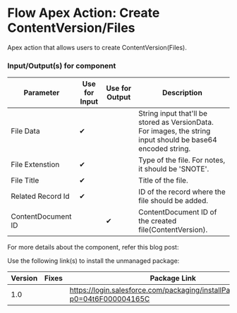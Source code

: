 # Flow Apex Action: Create ContentVersion/Files
Apex action that allows users to create ContentVersion(Files).

### Input/Output(s) for component
|Parameter	               |Use for Input	   |Use for Output	   |Description 
|-|-|-|-|
| File Data | ✔ | | String input that'll be stored as VersionData. For images, the string input should be base64 encoded string. |
| File Extenstion | ✔ | | Type of the file. For notes, it should be 'SNOTE'. |
| File Title | ✔ | | Title of the file. |
| Related Record Id | ✔ | | ID of the record where the file should be added. |
| ContentDocument ID | | ✔ | ContentDocument ID of the created file(ContentVersion). |

For more details about the component, refer this blog post: <Blogpost link>

Use the following link(s) to install the unmanaged package: 

| Version | Fixes |Package Link	 
|-|-|-|
| 1.0 | | https://login.salesforce.com/packaging/installPackage.apexp?p0=04t6F000004165C |
